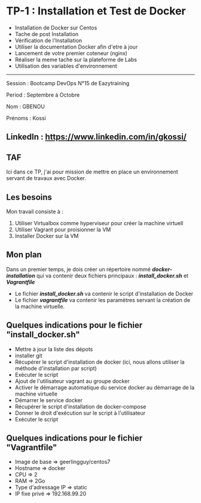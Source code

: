 # TP-1 : Installation et Test de Docker
- Installation de Docker sur Centos
- Tache de post Installation
- Vérification de l'Installation
- Utiliser la documentation Docker afin d'etre à jour
- Lancement de votre premier coteneur (nginx)
- Réaliser la meme tache sur la plateforme de Labs
- Utilisation des variables d'environnement

-----------------------------------------------
Session  : Bootcamp DevOps N°15 de Eazytraining

Period   : Septembre à Octobre

Nom      : GBENOU

Prénoms  : Kossi

LinkedIn : https://www.linkedin.com/in/gkossi/
-----------------------------------------------

## TAF
Ici dans ce TP, j'ai pour mission de mettre en place un environnement servant de travaux avec Docker.

## Les besoins
Mon travail consiste à :
1) Utiliser Virtualbox comme hyperviseur pour créer la machine virtuell
2) Utiliser Vagrant pour proisionner la VM
3) Installer Docker sur la VM 

## Mon plan
Dans un premier temps, je dois créer un répertoire nommé ***docker-installation*** qui va contenir deux fichiers principaux : ***install_docker.sh*** et ***Vagrantfile***

- Le fichier ***install_docker.sh*** va contenir le script d'installation de Docker
- Le fichier ***vagrantfile*** va contenir les paramètres servant la création de la machine virtuelle.

## Quelques indications pour le fichier "install_docker.sh"
- Mettre à jour la liste des dépots
- installer git
- Récupérer le script d'installation de docker (ici, nous allons utiliser la méthode d'installation par script)
- Exécuter le script
- Ajout de l'utilisateur vagrant au groupe docker
- Activer le démarrage automatique du service docker au démarrage de la machine virtuelle
- Démarrer le service docker
- Récupérer le script d'installation de docker-compose
- Donner le droit d'exécution sur le script à l'utilisateur
- Exécuter le script


## Quelques indications pour le fichier "Vagrantfile"
- Image de base        => geerlingguy/centos7
- Hostname             => docker
- CPU                  => 2
- RAM                  => 2Go
- Type d'adressage IP  => static
- IP fixe privé        => 192.168.99.20






